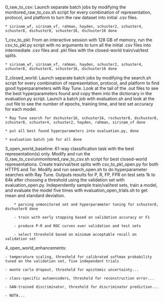 0_raw_to_csv: Launch separate batch jobs by modifying the monitored_raw_to_csv.sh script for every combination of representation, protocol, and platform to turn the raw dataset into initial .csv files.

    * sirinam_wf, sirinam_vf, rahman, hayden, schuster2, schuster4, schuster8, dschuster8, schuster16, dschuster16 done

1_csv_to_pkl: From an interactive session with 128 GB of memory, run the csv_to_pkl.py script with no arguments to turn all the initial .csv files into intermediate .csv files and .pkl files with the closed-world train/val/test splits.

    * sirinam_wf, sirinam_vf, rahman, hayden, schuster2, schuster4, schuster8, dschuster8, schuster16, dschuster16 done

2_closed_world: Launch separate batch jobs by modifying the search.sh script for every combination of representation, protocol, and platform to find good hyperparameters with Ray Tune. Look at the tail of the .out files to see the best hyperparameters found and copy them into the dictionary in the evaluation.py script. Launch a batch job with evaluation.sh and look at the .out file to see the number of epochs, training time, and test set accuracy for each model.

    * Ray Tune search for dschuster16, schuster16, rschuster8, dschuster8, schuster8, schuster4, schuster2, hayden, rahman, sirinam_vf done

    * put all best found hyperparameters into evaluation.py, done

    * evaluation batch job for all done

3_open_world_baseline: 61-way classification task with the best representation(s) only. Modify and run the 0_raw_to_csv/unmonitored_raw_to_csv.sh script for best closed-world representations. Create train/val/test splits with csv_to_pkl_open.py for both HTTPS and Tor. Modify and run search_open.sh to do hyperparameter searches with Ray Tune. Outputs results for P, R, FP, FPR on test sets 1k to 64k after choosing a threshold using the validation set with evaluation_open.py. Independently sample train/val/test sets, train a model, and evaluate the model five times with evaluation_open_trials.sh to get mean and standard deviation.

        * parsing unmonitored set and hyperparameter tuning for schuster8, dschuster8 done

        - train with early stopping based on validation accuracy or F1

        - produce P-R and ROC curves over validation and test sets

        - select threshold based on minimum acceptable recall on validation set


4_open_world_enhancements:

    - temperature scaling, threshold for calibrated softmax probability tuned on the validation set, five independent trials

    - monte carlo dropout, threshold for epistemic uncertainty...

    - class-specific autoencoders, threshold for reconstruction error...

    - GAN-trained discriminator, threshold for discriminator prediction...

    - NOTA...
